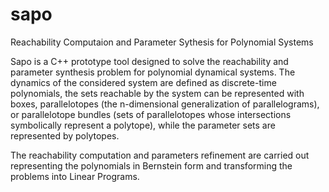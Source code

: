 # sapo
Reachability Computaion and Parameter Sythesis for Polynomial Systems

Sapo is a C++ prototype tool designed to solve the reachability and parameter synthesis problem
for polynomial dynamical systems. The dynamics of the considered system are defined as discrete-time polynomials,
the sets reachable by the system can be represented with boxes,
parallelotopes (the n-dimensional generalization of parallelograms),
or parallelotope bundles (sets of parallelotopes whose intersections symbolically represent a polytope),
while the parameter sets are represented by polytopes.

The reachability computation and parameters refinement are carried out representing
the polynomials in Bernstein form and transforming the problems into Linear Programs.
